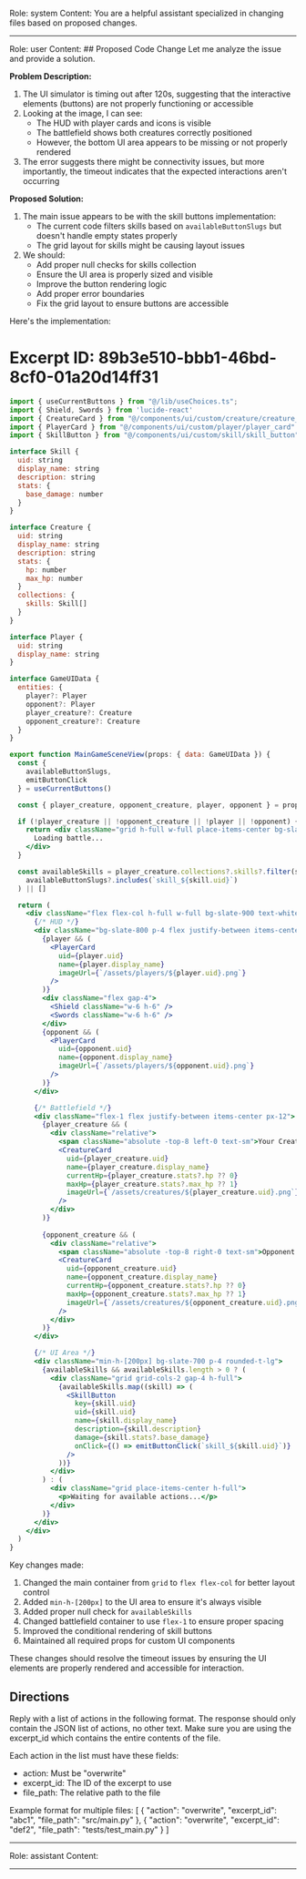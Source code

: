 Role: system
Content: You are a helpful assistant specialized in changing files based on proposed changes.
__________________
Role: user
Content: ## Proposed Code Change
Let me analyze the issue and provide a solution.

**Problem Description:**
1. The UI simulator is timing out after 120s, suggesting that the interactive elements (buttons) are not properly functioning or accessible
2. Looking at the image, I can see:
   - The HUD with player cards and icons is visible
   - The battlefield shows both creatures correctly positioned
   - However, the bottom UI area appears to be missing or not properly rendered
3. The error suggests there might be connectivity issues, but more importantly, the timeout indicates that the expected interactions aren't occurring

**Proposed Solution:**
1. The main issue appears to be with the skill buttons implementation:
   - The current code filters skills based on `availableButtonSlugs` but doesn't handle empty states properly
   - The grid layout for skills might be causing layout issues
2. We should:
   - Add proper null checks for skills collection
   - Ensure the UI area is properly sized and visible
   - Improve the button rendering logic
   - Add proper error boundaries
   - Fix the grid layout to ensure buttons are accessible

Here's the implementation:

# Excerpt ID: 89b3e510-bbb1-46bd-8cf0-01a20d14ff31
```jsx main_game/templates/MainGameScene.tsx
import { useCurrentButtons } from "@/lib/useChoices.ts";
import { Shield, Swords } from 'lucide-react'
import { CreatureCard } from "@/components/ui/custom/creature/creature_card"
import { PlayerCard } from "@/components/ui/custom/player/player_card"
import { SkillButton } from "@/components/ui/custom/skill/skill_button"

interface Skill {
  uid: string
  display_name: string
  description: string
  stats: {
    base_damage: number
  }
}

interface Creature {
  uid: string
  display_name: string
  description: string
  stats: {
    hp: number
    max_hp: number
  }
  collections: {
    skills: Skill[]
  }
}

interface Player {
  uid: string
  display_name: string
}

interface GameUIData {
  entities: {
    player?: Player
    opponent?: Player
    player_creature?: Creature
    opponent_creature?: Creature
  }
}

export function MainGameSceneView(props: { data: GameUIData }) {
  const {
    availableButtonSlugs,
    emitButtonClick
  } = useCurrentButtons()

  const { player_creature, opponent_creature, player, opponent } = props.data?.entities || {}

  if (!player_creature || !opponent_creature || !player || !opponent) {
    return <div className="grid h-full w-full place-items-center bg-slate-900 text-white">
      Loading battle...
    </div>
  }

  const availableSkills = player_creature.collections?.skills?.filter(skill => 
    availableButtonSlugs?.includes(`skill_${skill.uid}`)
  ) || []

  return (
    <div className="flex flex-col h-full w-full bg-slate-900 text-white">
      {/* HUD */}
      <div className="bg-slate-800 p-4 flex justify-between items-center">
        {player && (
          <PlayerCard
            uid={player.uid}
            name={player.display_name}
            imageUrl={`/assets/players/${player.uid}.png`}
          />
        )}
        <div className="flex gap-4">
          <Shield className="w-6 h-6" />
          <Swords className="w-6 h-6" />
        </div>
        {opponent && (
          <PlayerCard
            uid={opponent.uid}
            name={opponent.display_name}
            imageUrl={`/assets/players/${opponent.uid}.png`}
          />
        )}
      </div>

      {/* Battlefield */}
      <div className="flex-1 flex justify-between items-center px-12">
        {player_creature && (
          <div className="relative">
            <span className="absolute -top-8 left-0 text-sm">Your Creature</span>
            <CreatureCard
              uid={player_creature.uid}
              name={player_creature.display_name}
              currentHp={player_creature.stats?.hp ?? 0}
              maxHp={player_creature.stats?.max_hp ?? 1}
              imageUrl={`/assets/creatures/${player_creature.uid}.png`}
            />
          </div>
        )}
        
        {opponent_creature && (
          <div className="relative">
            <span className="absolute -top-8 right-0 text-sm">Opponent's Creature</span>
            <CreatureCard
              uid={opponent_creature.uid}
              name={opponent_creature.display_name}
              currentHp={opponent_creature.stats?.hp ?? 0}
              maxHp={opponent_creature.stats?.max_hp ?? 1}
              imageUrl={`/assets/creatures/${opponent_creature.uid}.png`}
            />
          </div>
        )}
      </div>

      {/* UI Area */}
      <div className="min-h-[200px] bg-slate-700 p-4 rounded-t-lg">
        {availableSkills && availableSkills.length > 0 ? (
          <div className="grid grid-cols-2 gap-4 h-full">
            {availableSkills.map((skill) => (
              <SkillButton
                key={skill.uid}
                uid={skill.uid}
                name={skill.display_name}
                description={skill.description}
                damage={skill.stats?.base_damage}
                onClick={() => emitButtonClick(`skill_${skill.uid}`)}
              />
            ))}
          </div>
        ) : (
          <div className="grid place-items-center h-full">
            <p>Waiting for available actions...</p>
          </div>
        )}
      </div>
    </div>
  )
}
```

Key changes made:
1. Changed the main container from `grid` to `flex flex-col` for better layout control
2. Added `min-h-[200px]` to the UI area to ensure it's always visible
3. Added proper null check for `availableSkills`
4. Changed battlefield container to use `flex-1` to ensure proper spacing
5. Improved the conditional rendering of skill buttons
6. Maintained all required props for custom UI components

These changes should resolve the timeout issues by ensuring the UI elements are properly rendered and accessible for interaction.

## Directions
Reply with a list of actions in the following format. The response should only contain the JSON list of actions, no other text.
Make sure you are using the excerpt_id which contains the entire contents of the file.

Each action in the list must have these fields:
- action: Must be "overwrite"
- excerpt_id: The ID of the excerpt to use
- file_path: The relative path to the file

Example format for multiple files:
[
    {
        "action": "overwrite",
        "excerpt_id": "abc1",
        "file_path": "src/main.py"
    },
    {
        "action": "overwrite",
        "excerpt_id": "def2",
        "file_path": "tests/test_main.py"
    }
]
__________________
Role: assistant
Content: 
__________________
